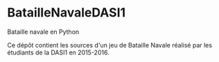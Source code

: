 # BatailleNavaleDASI1
Bataille navale en Python

Ce dépôt contient les sources d'un jeu de Bataille Navale réalisé par les étudiants de la DASI1 en 2015-2016.
